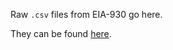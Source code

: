 Raw `.csv` files from EIA-930 go here.

They can be found [here](https://www.eia.gov/electricity/gridmonitor).